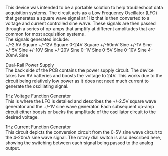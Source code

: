 This device was intended to be a portable solution to help troubleshoot data acquisition systems. 
The circuit acts as a Low Frequency Oscillator (LFO) that generates a square wave signal at 1Hz that is then converted to a voltage and current controlled sine wave. 
These signals are then passed through a series of op-amps that amplify at different amplitudes that are common for most acquisition systems.   
The signals generated include:  
+/-2.5V Square
+/-12V Square
0-24V Square
+/-50mV Sine
+/-1V Sine
+/-5V Sine
+/-10V Sine
+/-20V Sine
0-1V Sine
0-5V Sine
0-10V Sine
4-20mA Sine

Dual-Rail Power Supply  
The back side of the PCB contains the power supply circuit. The device takes two 9V batteries and boosts the voltage to 24V. 
This works due to the circuit being relatively low power as it does not need much current to generate the oscillating signal.

1Hz Voltage Function Generator  
This is where the LFO is detailed and describes the +/-2.5V square wave generator and the +/-1V sine wave generator. 
Each subsequent op-amp circuit either boosts or bucks the amplitude of the oscillator circuit to the desired voltage.

1Hz Current Function Generator  
This circuit depicts the conversion circuit from the 0-5V sine wave circuit to the 4-20mA sine wave signal. 
The rotary dial switch is also described here, showing the switching between each signal being passed to the analog output.
